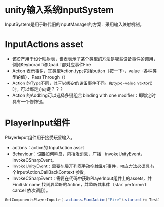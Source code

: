 # unity输入系统InputSystem
InputSystem是用于取代旧的InputManager的方案，采用输入映射机制。

# InputActions asset
* 该资产用于设计映射表，该表表示了某个类型的方法是哪些设备事件的调用，例如Keyborad.f和Dpad.lr都对应事件Fire
* Action 表示事件，其类型Action.type包括button（按一下），value（各种类型的值），Pass Through（）
* Action 的Type不同，其可以绑定的设备事件不同。如type=value vector2时，可以绑定方向键？？？
* Action 的Addbing可以选择多键组合 binding with one modifier：即绑定时具有一个修饰键。

# PlayerInput组件
PlayerInput组件用于接受玩家输入。  
* actions：action的 InputAction asset
* Behaviour：设置如何响应，包括发消息，广播，invokeUnityEvent，InvokeCSharpEvent。
* InvokeUnityEvent：需要在展开列表手动拖拽监听事件，响应方法必须具有一个InputAction.CallBackContext 参数。
* InvokeCSharpEvent：需要在代码中获取PlayerInput组件上的assets，并Find(str name)找到要监听的Action，并监听其事件（start performed cancel 依次调用）。
```cs
GetComponent<PlayerInput>().actions.FindAction("Fire").started += TestInputSystem_started;
```
